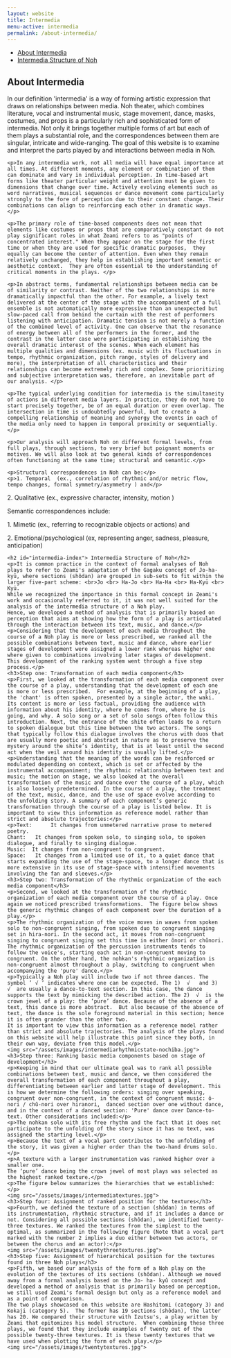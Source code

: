 ```yaml
---
layout: website
title: Intermedia
menu-active: intermedia
permalink: /about-intermedia/
---
```



<main class="page-content">

  <div class="wrapper">
    <ul class="anchor-menu">
      <li class="anchor-menu__element"> <a href="#about-intermedia">About Intermedia</a></li>
      <li class="anchor-menu__element"> <a href="#intermedia-index">Intermedia Structure of Noh</a></li>
    </ul>
  </div>

  <div class="text-container">
    <h2>About Intermedia</h2>
    <p>In our definition 'intermedia' is a way of forming artistic expression that draws on relationships between media. Noh theater, which combines literature, vocal and instrumental music, stage movement, dance, masks, costumes, and props is a particularly rich and sophisticated form of intermedia. Not only it brings together multiple forms of art but each of them plays a substantial role, and the correspondences between them are singular, intricate and wide-ranging.  The goal of this website is to examine and interpret the parts played by and interactions between media in Noh. </p>

    <p>In any intermedia work, not all media will have equal importance at all times. At different moments, any element or combination of them can dominate and vary in individual perception. In time-based art forms like theater particular weight and attention must be given to dimensions that change over time. Actively evolving elements such as word narratives, musical sequences or dance movement come particularly strongly to the fore of perception due to their constant change. Their combinations can align to reinforcing each other in dramatic ways. </p>

    <p>The primary role of time-based components does not mean that elements like costumes or props that are comparatively constant do not play significant roles in what Zeami refers to as "points of concentrated interest." When they appear on the stage for the first time or when they are used for specific dramatic purposes,  they equally can become the center of attention. Even when they remain relatively unchanged, they help in establishing important semantic or aesthetic context.  They are often essential to the understanding of critical moments in the plays. </p>

    <p>In abstract terms, fundamental relationships between media can be of similarity or contrast. Neither of the two relationships is more dramatically impactful than the other. For example, a lively text delivered at the center of the stage with the accompaniment of a full ensemble is not automatically more expressive than an unexpected but slow-paced call from behind the curtain with the rest of performers listening with anticipation. Dramatic tension is not merely a function of the combined level of activity. One can observe that the resonance of energy between all of the performers in the former, and the contrast in the latter case were participating in establishing the overall dramatic interest of the scenes. When each element has multiple qualities and dimensions (ex. music with its fluctuations in tempo, rhythmic organization, pitch range, styles of delivery and more), the interpretation of all characteristics and their relationships can become extremely rich and complex. Some prioritizing and subjective interpretation was, therefore, an inevitable part of our analysis. </p>

    <p>The typical underlying condition for intermedia is the simultaneity of actions in different media layers. In practice, they do not have to start precisely together, be of an equal duration or even overlap. The intersection in time is undoubtedly powerful, but to create a compelling relationship of meaning and synergy the events in each of the media only need to happen in temporal proximity or sequentially. </p>

    <p>Our analysis will approach Noh on different formal levels, from full plays, through sections, to very brief but poignant moments or motives. We will also look at two general kinds of correspondences often functioning at the same time; structural and semantic.</p>

    <p>Structural correspondences in Noh can be:</p>
    <p>1. Temporal  (ex., correlation of rhythmic and/or metric flow, tempo changes, formal symmetry/asymmetry ) and</p>
  <p>2. Qualitative  (ex., expressive character, intensity, motion )</p>
    <p>Semantic correspondences include:</p>
    <p>1. Mimetic (ex., referring to recognizable objects or actions) and</p>
<p>2. Emotional/psychological (ex, representing anger, sadness, pleasure, anticipation)</p>


    <h2 id="intermedia-index"> Intermedia Structure of Noh</h2>
    <p>It is common practice in the context of formal analyses of Noh plays to refer to Zeami's adaptation of the Gagaku concept of Jo-ha-kyū, where sections (shôdan) are grouped in sub-sets to fit within the larger five-part scheme: <br>Jo <br> Ha-Jo <br> Ha-Ha <br> Ha-Kyū <br> Kyū.
    While we recognized the importance in this formal concept in Zeami's work and occasionally referred to it, it was not well suited for the analysis of the intermedia structure of a Noh play.
    Hence, we developed a method of analysis that is primarily based on perception that aims at showing how the form of a play is articulated through the interaction between its text, music, and dance.</p>
    <p>Considering that the development of each media throughout the course of a Noh play is more or less prescribed, we ranked all the possible combinations between text, music and dance, where earlier stages of development were assigned a lower rank whereas higher one where given to combinations involving later stages of development. This development of the ranking system went through a five step process.</p>
    <h3>Step one: Transformation of each media component</h3>
    <p>First, we looked at the transformation of each media component over the course of a play, understanding that the development of each one is more or less prescribed.  For example, at the beginning of a play, the 'chant' is often spoken, presented by a single actor, the waki. Its content is more or less factual, providing the audience with information about his identity, where he comes from, where he is going, and why. A solo song or a set of solo songs often follow this introduction. Next, the entrance of the shite often leads to a return to spoken dialogue but this time between the two actors. The songs that typically follow this dialogue involves the chorus with duos that are usually more poetic and abstract in nature as to preserve the mystery around the shite’s identity, that is at least until the second act when the veil around his identity is usually lifted.</p>
    <p>Understanding that the meaning of the words can be reinforced or modulated depending on context, which is set or affected by the instrumental accompaniment; the rhythmic relationship between text and music; the motion on stage, we also looked at the overall transformation of the music and dance over the course of a play, which is also loosely predetermined. In the course of a play, the treatment of the text, music, dance, and the use of space evolve according to the unfolding story. A summary of each component’s generic transformation through the course of a play is listed below. It is important to view this information as reference model rather than strict and absolute trajectories:</p>
    <p>Text:      It changes from unmetered narrative prose to metered poetry.
    Chant:   It changes from spoken solo, to singing solo, to spoken dialogue, and finally to singing dialogue.
    Music:  It changes from non-congruent to congruent.
    Space:   It changes from a limited use of it, to a quiet dance that starts expanding the use of the stage-space, to a longer dance that is more extensive in its use of stage-space with intensified movements involving the fan and sleeves.</p>
    <h3>Step two: Transformation of the rhythmic organization of the each media component</h3>
    <p>Second, we looked at the transformation of the rhythmic organization of each media component over the course of a play. Once again we noticed prescribed transformations.  The figure below shows the generic rhythmic changes of each component over the duration of a play.</p>
    <p>The rhythmic organization of the voice moves in waves from spoken solo to non-congruent singing, from spoken duo to congruent singing set in hira-nori. In the second act, it moves from non-congruent singing to congruent singing set this time in either ônori or chûnori. The rhythmic organization of the percussion instruments tends to follow the voice's, starting each act in non-congruent moving to congruent. On the other hand, the nohkan's rhythmic organization is non-congruent almost throughout a play, switching to congruent when accompanying the 'pure' dance.</p>
    <p>Typically a Noh play will include two if not three dances. The symbol ’ √ ’ indicates where one can be expected. The 1)  √   and 3)  √  are usually a dance-to-text section. In this case, the dance supports the text by mimicking the described action. The 2)  √  is the crown jewel of a play: the ‘pure’ dance. Because of the absence of a text, this dance is more abstract.  But also because of the absence of text, the dance is the sole foreground material in this section; hence it is often grander than the other two.
    It is important to view this information as a reference model rather than strict and absolute trajectories. The analysis of the plays found on this website will help illustrate this point since they both, in their own way, deviate from this model.</p>
    <img src="/assets/images/intermediarhythmicstate-nochiba.jpg">
    <h3>Step three: Ranking basic media components based on stage of development</h3>
    <p>Keeping in mind that our ultimate goal was to rank all possible combinations between text, music and dance, we then considered the overall transformation of each component throughout a play, differentiating between earlier and latter stage of development. This is how we determine the following orders: singing over speaking, congruent over non-congruent, in the context of congruent music: ô-nori / chû-nori over hiranori,  danced section over one without dance, and in the context of a danced section: 'Pure' dance over Dance-to-text. Other considerations included:</p>
    <p>The nohkan solo with its free rhythm and the fact that it does not participate to the unfolding of the story since it has no text, was assigned the starting level.</p>
    <p>Because the text of a vocal part contributes to the unfolding of the story, it was given a higher order than the two-hand drums solo.</p>
    <p>A texture with a larger instrumentation was ranked higher over a smaller one.
    The ‘pure’ dance being the crown jewel of most plays was selected as the highest ranked texture.</p>
    <p>The figure below summarizes the hierarchies that we established:</p>
    <img src="/assets/images/intermediatextures.jpg">
    <h3>Step four: Assignment of ranked position for the textures</h3>
    <p>Fourth, we defined the texture of a section (shôdan) in terms of its instrumentation, rhythmic structure, and if it includes a dance or not. Considering all possible sections (shôdan), we identified twenty-three textures. We ranked the textures from the simplest to the optimal, as summarized in the following figure (Note that a vocal part marked with the number 2 implies a duo either between two actors, or between the chorus and an actor):</p>
    <img src="/assets/images/twentythreetextures.jpg">
    <h3>Step five: Assignment of hierarchical position for the textures found in three Noh plays</h3>
    <p>Fifth, we based our analysis of the form of a Noh play on the evolution of the textures of its sections (shôdan). Although we moved away from a formal analysis based on the Jo- ha- kyû concept and developed a method of analysis that is primarily based on perception, we still used Zeami's formal design but only as a reference model and as a point of comparison.
    The two plays showcased on this website are Hashitomi (category 3) and Kokaji (category 5).  The former has 19 sections (shôdan), the latter has 20. We compared their structure with Izutsu's, a play written by Zeami that epitomizes his model structure.  When combining these three plays, we found that they include examples of twenty out of the possible twenty-three textures. It is these twenty textures that we have used when plotting the form of each play.</p>
    <img src="/assets/images/twentytextures.jpg">

  </div>



</main>
